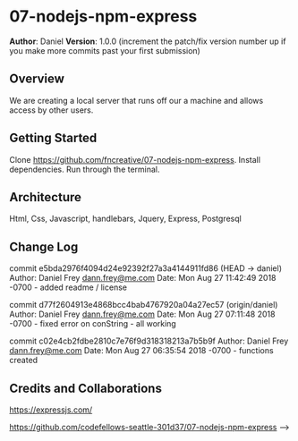 # 07-nodejs-npm-express

**Author**: Daniel
**Version**: 1.0.0 (increment the patch/fix version number up if you make more commits past your first submission)

## Overview
We are creating a local server that runs off our a machine and allows access by other users.

## Getting Started
 
 Clone https://github.com/fncreative/07-nodejs-npm-express. Install dependencies. Run through the terminal. 

## Architecture

Html, Css, Javascript, handlebars, Jquery, Express, Postgresql

## Change Log

commit e5bda2976f4094d24e92392f27a3a4144911fd86 (HEAD -> daniel)
Author: Daniel Frey <dann.frey@me.com>
Date:   Mon Aug 27 11:42:49 2018 -0700 - added readme / license

commit d77f2604913e4868bcc4bab4767920a04a27ec57 (origin/daniel)
Author: Daniel Frey <dann.frey@me.com>
Date:   Mon Aug 27 07:11:48 2018 -0700  - fixed error on conString - all working

commit c02e4cb2fdbe2810c7e76f9d318318213a7b5b9f
Author: Daniel Frey <dann.frey@me.com>
Date:   Mon Aug 27 06:35:54 2018 -0700 - functions created

## Credits and Collaborations

https://expressjs.com/

https://github.com/codefellows-seattle-301d37/07-nodejs-npm-express
-->
```
